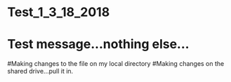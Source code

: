 # Test_1_3_18_2018
# Test message...nothing else...
#Making changes to the file on my local directory
#Making changes on the shared drive...pull it in.
